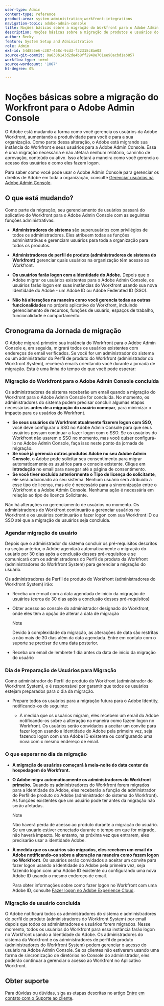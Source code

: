 ```yaml
---
user-type: Admin
content-type: reference
product-area: system-administration;workfront-integrations
navigation-topic: adobe-admin-console
title: Noções básicas sobre a migração do Workfront para o Adobe Admin Console
description: Noções básicas sobre a migração de produtos e usuários do Workfront para o Adobe Admin Console
author: Becky
feature: System Setup and Administration
role: Admin
exl-id: 54d855e6-c387-458c-9cd3-f32318c8ae02
source-git-commit: 0a638b143d2de4b8ff2948e701ee90acbd1ab857
workflow-type: tm+mt
source-wordcount: '1067'
ht-degree: 0%

---
```


# Noções básicas sobre a migração do Workfront para o Adobe Admin Console

O Adobe está mudando a forma como você gerencia os usuários da Adobe Workfront, aumentando a produtividade para você e para a sua organização. Como parte dessa alteração, o Adobe está migrando sua instância do Workfront e seus usuários para a Adobe Admin Console. Essa é uma migração necessária e não afetará nenhum relatório, caminho de aprovação, conteúdo ou ativo. Isso afetará a maneira como você gerencia o acesso dos usuários e como eles fazem logon.

Para saber como você pode usar o Adobe Admin Console para gerenciar os direitos de Adobe em toda a organização, consulte [Gerenciar usuários na Adobe Admin Console](/help/quicksilver/administration-and-setup/add-users/create-and-manage-users/admin-console.md).

## O que está mudando?

Como parte da migração, seu gerenciamento de usuários passará do aplicativo do Workfront para o Adobe Admin Console com as seguintes funções administrativas:

* **Administradores do sistema** são superusuários com privilégios de todos os administradores. Eles atribuem todas as funções administrativas e gerenciam usuários para toda a organização para todos os produtos.

* **Administradores de perfil de produto (administradores de sistema do Workfront)** gerenciar quais usuários na organização têm acesso ao Workfront.

* **Os usuários farão logon com a Identidade do Adobe.** Depois que o Adobe migrar os usuários existentes para o Adobe Admin Console, os usuários farão logon em suas instâncias do Workfront usando sua nova Identidade do Adobe - um Adobe ID ou Adobe Federated ID (SSO).

* **Não há alterações na maneira como você gerencia todas as outras funcionalidades** no próprio aplicativo do Workfront, incluindo gerenciamento de recursos, funções de usuário, espaços de trabalho, funcionalidade e comportamento.

## Cronograma da Jornada de migração

O Adobe migrará primeiro sua instância do Workfront para o Adobe Admin Console e, em seguida, migrará todos os usuários existentes com endereços de email verificados. Se você for um administrador do sistema ou um administrador do Perfil de produto do Workfront (administrador do Workfront System), receberá emails orientando você durante a jornada de migração. Esta é uma linha do tempo do que você pode esperar:

### Migração do Workfront para o Adobe Admin Console concluída

Os administradores de sistema receberão um email quando a migração do Workfront para o Adobe Admin Console for concluída. No momento, os administradores do sistema podem precisar concluir algumas etapas necessárias **antes de a migração do usuário começar**, para minimizar o impacto para os usuários do Workfront.

* **Se seus usuários do Workfront atualmente fizerem logon com SSO**, você deve configurar o SSO no Adobe Admin Console para que seus usuários possam continuar a fazer logon com o SSO. Se os usuários do Workfront não usarem o SSO no momento, mas você quiser configurá-lo no Adobe Admin Console, faça isso neste ponto da jornada de migração.
* **Se você já gerencia outros produtos Adobe no seu Adobe Admin Console**, o Adobe pode solicitar seu consentimento para migrar automaticamente os usuários para o console existente. Clique em **Introdução** no email para navegar até a página de consentimento.
* **Se você tiver excluído anteriormente o Tipo de licença do solicitante**, ele será adicionado ao seu sistema. Nenhum usuário será atribuído a esse tipo de licença, mas ele é necessário para a sincronização entre o Workfront e a Adobe Admin Console. Nenhuma ação é necessária em relação ao tipo de licença Solicitante.

Não há alterações no gerenciamento de usuários no momento. Os administradores do Workfront continuarão a gerenciar usuários no Workfront e os usuários continuarão a fazer logon com sua Workfront ID ou SSO até que a migração de usuários seja concluída.

### Agendar migração de usuário

Depois que o administrador do sistema concluir os pré-requisitos descritos na seção anterior, o Adobe agendará automaticamente a migração do usuário por 30 dias após a conclusão desses pré-requisitos e se comunicará com os administradores do Perfil de produto da Workfront (administradores do Workfront System) para gerenciar a migração do usuário.

Os administradores de Perfil de produto do Workfront (administradores do Workfront System) irão:

* Receba um e-mail com a data agendada de início da migração de usuários (cerca de 30 dias após a conclusão desses pré-requisitos)
* Obter acesso ao console do administrador designado do Workfront, onde eles têm a opção de alterar a data de migração

  >[!NOTE]
  >
  >Devido à complexidade da migração, as alterações de data são restritas a não mais de 30 dias além da data agendada. Entre em contato com o suporte se precisar de uma data posterior.

* Receba um email de lembrete 1 dia antes da data de início da migração do usuário

### Dia de Preparação de Usuários para Migração

Como administrador do Perfil de produto do Workfront (administrador do Workfront System), o é responsável por garantir que todos os usuários estejam preparados para o dia da migração.

* Prepare todos os usuários para a migração futura para o Adobe Identity, notificando-os do seguinte:

   * À medida que os usuários migram, eles recebem um email do Adobe notificando-os sobre a alteração na maneira como fazem logon no Workfront. Os usuários serão convidados a aceitar um convite para fazer logon usando a Identidade do Adobe pela primeira vez, seja fazendo logon com uma Adobe ID existente ou configurando uma nova com o mesmo endereço de email.

### O que esperar no dia da migração

* **A migração de usuários começará à meia-noite do data center de hospedagem do Workfront.**

* **O Adobe migra automaticamente os administradores do Workfront primeiro.** Quando os administradores do Workfront forem migrados para a Identidade do Adobe, eles receberão a função de administrador do Perfil de produto do Adobe (administrador do sistema do Workfront). As funções existentes que um usuário pode ter antes da migração não serão afetadas.

  >[!NOTE]
  >
  >Não haverá perda de acesso ao produto durante a migração do usuário. Se um usuário estiver conectado durante o tempo em que for migrado, não haverá impacto. No entanto, na próxima vez que entrarem, eles precisarão usar a identidade Adobe.



* **À medida que os usuários são migrados, eles recebem um email do Adobe notificando-os sobre a alteração na maneira como fazem logon no Workfront.** Os usuários serão convidados a aceitar um convite para fazer logon usando a Identidade do Adobe pela primeira vez, seja fazendo logon com uma Adobe ID existente ou configurando uma nova Adobe ID usando o mesmo endereço de email.

  Para obter informações sobre como fazer logon no Workfront com uma Adobe ID, consulte [Fazer logon no Adobe Experience Cloud](/help/quicksilver/workfront-basics/navigate-workfront/workfront-navigation/adobe-unified-experience.md#log-in-to-adobe-experience-cloud).

### Migração de usuário concluída

O Adobe notificará todos os administradores do sistema e administradores de perfil de produto (administradores do Workfront System) por email depois que todos os administradores e usuários forem migrados. Nesse momento, todos os usuários do Workfront para essa instância farão logon no Workfront usando a Identidade do Adobe. Os administradores do sistema da Workfront e os administradores de perfil de produto (administradores do Workfront System) podem gerenciar o acesso do usuário na Adobe Admin Console. Se os clientes não estiverem usando uma forma de sincronização de diretórios no Console do administrador, eles poderão continuar a gerenciar o acesso ao Workfront no Aplicativo Workfront.

## Obter suporte

Para dúvidas ou dúvidas, siga as etapas descritas no artigo [Entre em contato com o Suporte ao cliente](/help/quicksilver/workfront-basics/tips-tricks-and-troubleshooting/contact-customer-support.md).




